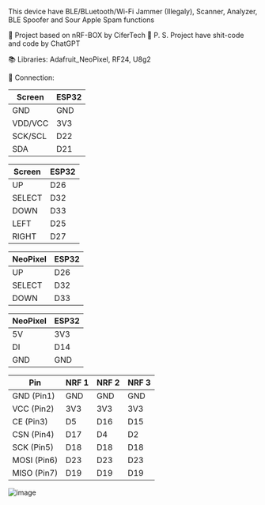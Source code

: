 This device have BLE/BLuetooth/Wi-Fi Jammer (Illegaly), Scanner, Analyzer, BLE Spoofer and Sour Apple Spam functions

👀 Project based on nRF-BOX by CiferTech
💩 P. S. Project have shit-code and code by ChatGPT

📚 Libraries:
Adafruit_NeoPixel, RF24, U8g2

🧮 Connection:


| Screen  | ESP32 |
| ------------- | ------------- |
| GND  | GND  |
| VDD/VCC  | 3V3  |
| SCK/SCL  | D22  |
| SDA  | D21  |

| Screen  | ESP32 |
| ------------- | ------------- |
| UP  | D26  |
| SELECT  | D32  |
| DOWN  | D33  |
| LEFT  | D25  |
| RIGHT  | D27  |

| NeoPixel  | ESP32 |
| ------------- | ------------- |
| UP  | D26  |
| SELECT  | D32  |
| DOWN  | D33  |

| NeoPixel | ESP32 |
| -------- | ----- |
| 5V       | 3V3   |
| DI       | D14   |
| GND      | GND   |


| Pin        | NRF 1 | NRF 2 | NRF 3 |
| ---------- | ----- | ----- | ----- |
| GND (Pin1) | GND   | GND   | GND   |
| VCC (Pin2) | 3V3   | 3V3   | 3V3   |
| CE (Pin3)  | D5    | D16   | D15   |
| CSN (Pin4)  | D17   | D4    | D2    |
| SCK (Pin5) | D18   | D18   | D18   |
| MOSI (Pin6) | D23   | D23   | D23   |
| MISO (Pin7) | D19   | D19   | D19   |



![image](https://github.com/user-attachments/assets/4ef8b1a8-04a9-4a68-97be-123fc6c1847e)
